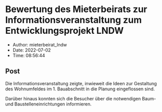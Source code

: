 # Bewertung des Mieterbeirats zur Informationsveranstaltung zum Entwicklungsprojekt LNDW

- Author: mieterbeirat_lndw
- Date: 2022-07-02
- Time: 08:56:44

## Post


<p>Die Informationsveranstaltung zeigte, inwieweit die Ideen zur Gestaltung des Wohnumfeldes im 1. Bauabschnitt in die Planung eingeflossen sind.</p>



<p>Darüber hinaus konnten sich die Besucher über die notwendigen Baum- und Baustelleneinrichtungen informieren.</p>
